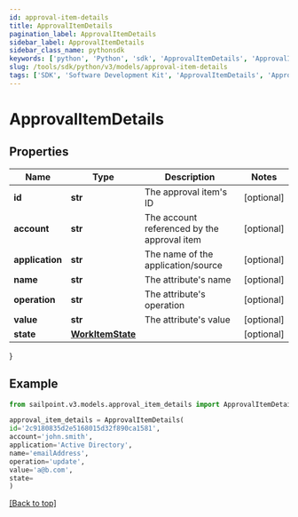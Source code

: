 ```yaml
---
id: approval-item-details
title: ApprovalItemDetails
pagination_label: ApprovalItemDetails
sidebar_label: ApprovalItemDetails
sidebar_class_name: pythonsdk
keywords: ['python', 'Python', 'sdk', 'ApprovalItemDetails', 'ApprovalItemDetails'] 
slug: /tools/sdk/python/v3/models/approval-item-details
tags: ['SDK', 'Software Development Kit', 'ApprovalItemDetails', 'ApprovalItemDetails']
---
```


# ApprovalItemDetails


## Properties

Name | Type | Description | Notes
------------ | ------------- | ------------- | -------------
**id** | **str** | The approval item's ID | [optional] 
**account** | **str** | The account referenced by the approval item | [optional] 
**application** | **str** | The name of the application/source | [optional] 
**name** | **str** | The attribute's name | [optional] 
**operation** | **str** | The attribute's operation | [optional] 
**value** | **str** | The attribute's value | [optional] 
**state** | [**WorkItemState**](work-item-state) |  | [optional] 
}

## Example

```python
from sailpoint.v3.models.approval_item_details import ApprovalItemDetails

approval_item_details = ApprovalItemDetails(
id='2c9180835d2e5168015d32f890ca1581',
account='john.smith',
application='Active Directory',
name='emailAddress',
operation='update',
value='a@b.com',
state=
)

```
[[Back to top]](#) 

